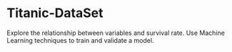 # Titanic-DataSet
Explore the relationship between variables and survival rate.  Use Machine Learning techniques to train and validate a model.
